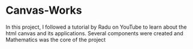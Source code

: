 # Canvas-Works
In this project, I followed a tutorial by Radu on YouTube to learn about the html canvas and its applications. Several components were created and Mathematics was the core of the project
